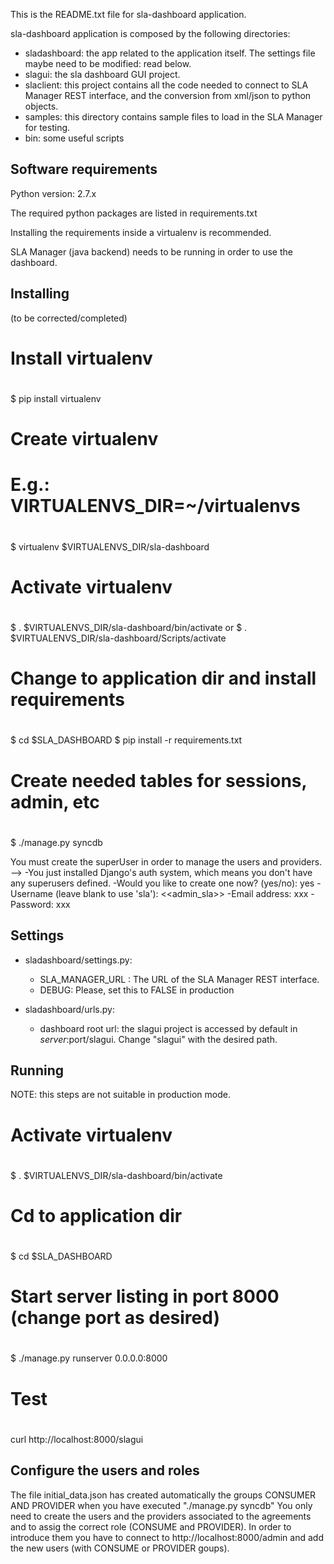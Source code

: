 This is the README.txt file for sla-dashboard application.

sla-dashboard application is composed by the following directories:
* sladashboard: the app related to the application itself. The settings
    file maybe need to be modified: read below.
* slagui: the sla dashboard GUI project.
* slaclient: this project contains all the code needed to connect to
    SLA Manager REST interface, and the conversion from xml/json to python
    objects.
* samples: this directory contains sample files to load in the SLA Manager for
    testing.
* bin: some useful scripts


Software requirements
---------------------
Python version: 2.7.x

The required python packages are listed in requirements.txt

Installing the requirements inside a virtualenv is recommended.

SLA Manager (java backend) needs to be running in order to use the dashboard.

Installing
----------
(to be corrected/completed)

#
# Install virtualenv
#
$ pip install virtualenv


#
# Create virtualenv 
# E.g.: VIRTUALENVS_DIR=~/virtualenvs
#
$ virtualenv $VIRTUALENVS_DIR/sla-dashboard

#
# Activate virtualenv
#
$ . $VIRTUALENVS_DIR/sla-dashboard/bin/activate
or 
$ . $VIRTUALENVS_DIR/sla-dashboard/Scripts/activate

#
# Change to application dir and install requirements
#
$ cd $SLA_DASHBOARD
$ pip install -r requirements.txt

#
# Create needed tables for sessions, admin, etc
#
$ ./manage.py syncdb

You must create the superUser in order to manage the users and providers. -->
-You just installed Django's auth system, which means you don't have any superusers defined.
-Would you like to create one now? (yes/no): yes
-Username (leave blank to use 'sla'): <<admin_sla>>
-Email address: xxx
-Password: xxx

Settings
--------

* sladashboard/settings.py:
    - SLA_MANAGER_URL : The URL of the SLA Manager REST interface.
    - DEBUG: Please, set this to FALSE in production

* sladashboard/urls.py:
    - dashboard root url: the slagui project is accessed by default
        in $server:$port/slagui. Change "slagui" with the desired path.


Running
-------
NOTE: this steps are not suitable in production mode.

#
# Activate virtualenv
#
$ . $VIRTUALENVS_DIR/sla-dashboard/bin/activate

#
# Cd to application dir
#
$ cd $SLA_DASHBOARD

#
# Start server listing in port 8000 (change port as desired)
#
$ ./manage.py runserver 0.0.0.0:8000

#
# Test
#
curl http://localhost:8000/slagui



Configure the users and roles
---------------------------
The file initial_data.json has created automatically the groups CONSUMER AND PROVIDER when you have executed "./manage.py syncdb"
You only need to create the users and the providers associated to the agreements and to assig the correct role (CONSUME and PROVIDER).
In order to introduce them you have to connect to http://localhost:8000/admin and add the new users (with CONSUME or PROVIDER goups).